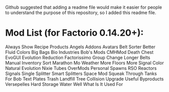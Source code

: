 Github suggested that adding a readme file would make it easier for people to understand the purpose of this repository, so I added this readme file.

Mod List (for Factorio 0.14.20+):
=================================
Always Show Recipe Products
Angels Addons
Avatars
Belt Sorter
Better Fluid Colors
Big Bags
Bio Industries
Bob's Mods
CMHMod
Death Chest
EvoGUI
Evolution Reduction
Factorissimo
Group Change
Longer Belts
Manual Inventory Sort
Marathon
Mo Weather
More Floors
More Signal Color
Natural Evolution
Nixie Tubes
OverMods
Personal Spawns
RSO
Reactors
Signals
Single Splitter
Smart Splitters
Space Mod
Squeak Through
Tanks For Bob
Text Plates
Trash Landfill
Tree Collision
Upgrade
Useful Byproducts
Versepelles Hard Storage
Water Well
What Is It Used For
